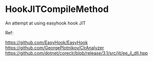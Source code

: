 # HookJITCompileMethod
An attempt at using easyhook hook JIT

Ref:

https://github.com/EasyHook/EasyHook
https://github.com/GeorgePlotnikov/ClrAnalyzer
https://github.com/dotnet/coreclr/blob/release/3.1/src/jit/ee_il_dll.hpp
